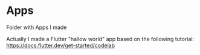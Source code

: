 # Apps
Folder with Apps I made

Actually I made a Flutter "hallow world" app based on the following tutorial:
https://docs.flutter.dev/get-started/codelab
